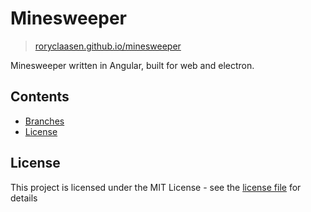 # Minesweeper

> [roryclaasen.github.io/minesweeper](https://roryclaasen.github.io/minesweeper)

Minesweeper written in Angular, built for web and electron.

## Contents

- [Branches](#branches)
- [License](#license)

## License

This project is licensed under the MIT License - see the [license file](LICENSE) for details
